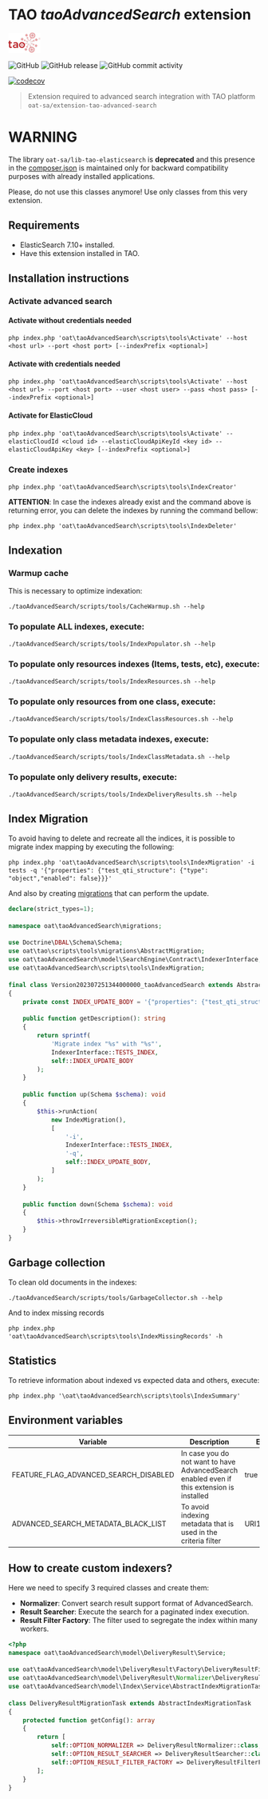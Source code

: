 # TAO _taoAdvancedSearch_ extension

![TAO Logo](https://github.com/oat-sa/taohub-developer-guide/raw/master/resources/tao-logo.png)

![GitHub](https://img.shields.io/github/license/oat-sa/extension-tao-advanced-search.svg)
![GitHub release](https://img.shields.io/github/release/oat-sa/extension-tao-advanced-search.svg)
![GitHub commit activity](https://img.shields.io/github/commit-activity/y/oat-sa/extension-tao-advanced-search.svg)

[![codecov](https://codecov.io/gh/oat-sa/extension-tao-advanced-search/branch/master/graph/badge.svg?token=uPVdj0JrEn)](https://codecov.io/gh/oat-sa/extension-tao-advanced-search)

> Extension required to advanced search integration with TAO platform `oat-sa/extension-tao-advanced-search`

# WARNING

The library `oat-sa/lib-tao-elasticsearch` is **deprecated** and this presence in the [composer.json](composer.json)
is maintained only for backward compatibility purposes with already installed applications. 

Please, do not use this classes anymore! Use only classes from this very extension.

## Requirements

- ElasticSearch 7.10+ installed.
- Have this extension installed in TAO.

## Installation instructions

### Activate advanced search 

#### Activate without credentials needed 

```shell
php index.php 'oat\taoAdvancedSearch\scripts\tools\Activate' --host <host url> --port <host port> [--indexPrefix <optional>]
```

#### Activate with credentials needed 

```shell
php index.php 'oat\taoAdvancedSearch\scripts\tools\Activate' --host <host url> --port <host port> --user <host user> --pass <host pass> [--indexPrefix <optional>]
```

#### Activate for ElasticCloud 

```shell
php index.php 'oat\taoAdvancedSearch\scripts\tools\Activate' --elasticCloudId <cloud id> --elasticCloudApiKeyId <key id> --elasticCloudApiKey <key> [--indexPrefix <optional>]
```

### Create indexes

```shell
php index.php 'oat\taoAdvancedSearch\scripts\tools\IndexCreator'
```

**ATTENTION**: In case the indexes already exist and the command above is returning error, 
you can delete the indexes by running the command bellow:

```shell
php index.php 'oat\taoAdvancedSearch\scripts\tools\IndexDeleter'
```

## Indexation

### Warmup cache

This is necessary to optimize indexation:

```shell
./taoAdvancedSearch/scripts/tools/CacheWarmup.sh --help
```

### To populate ALL indexes, execute:

```shell script
./taoAdvancedSearch/scripts/tools/IndexPopulator.sh --help
```

### To populate only resources indexes (Items, tests, etc), execute:

```shell script
./taoAdvancedSearch/scripts/tools/IndexResources.sh --help
```

### To populate only resources from one class, execute:

```shell script
./taoAdvancedSearch/scripts/tools/IndexClassResources.sh --help
```

### To populate only class metadata indexes, execute:

```shell script
./taoAdvancedSearch/scripts/tools/IndexClassMetadata.sh --help
```

### To populate only delivery results, execute:

```shell script
./taoAdvancedSearch/scripts/tools/IndexDeliveryResults.sh --help
```

## Index Migration

To avoid having to delete and recreate all the indices, it is possible to migrate index mapping by executing the following: 

```shell
php index.php 'oat\taoAdvancedSearch\scripts\tools\IndexMigration' -i tests -q '{"properties": {"test_qti_structure": {"type": "object","enabled": false}}}'
```

And also by creating [migrations](./migrations/) that can perform the update.

```php
declare(strict_types=1);

namespace oat\taoAdvancedSearch\migrations;

use Doctrine\DBAL\Schema\Schema;
use oat\tao\scripts\tools\migrations\AbstractMigration;
use oat\taoAdvancedSearch\model\SearchEngine\Contract\IndexerInterface;
use oat\taoAdvancedSearch\scripts\tools\IndexMigration;

final class Version202307251344000000_taoAdvancedSearch extends AbstractMigration
{
    private const INDEX_UPDATE_BODY = '{"properties": {"test_qti_structure": {"type": "object","enabled": false}}}';

    public function getDescription(): string
    {
        return sprintf(
            'Migrate index "%s" with "%s"',
            IndexerInterface::TESTS_INDEX,
            self::INDEX_UPDATE_BODY
        );
    }

    public function up(Schema $schema): void
    {
        $this->runAction(
            new IndexMigration(),
            [
                '-i',
                IndexerInterface::TESTS_INDEX,
                '-q',
                self::INDEX_UPDATE_BODY,
            ]
        );
    }

    public function down(Schema $schema): void
    {
        $this->throwIrreversibleMigrationException();
    }
}
```

## Garbage collection

To clean old documents in the indexes:

````shell
./taoAdvancedSearch/scripts/tools/GarbageCollector.sh --help
````

And to index missing records

```shell
php index.php 'oat\taoAdvancedSearch\scripts\tools\IndexMissingRecords' -h
```

## Statistics

To retrieve information about indexed vs expected data and others, execute:

```shell
php index.php '\oat\taoAdvancedSearch\scripts\tools\IndexSummary'
```

## Environment variables

| Variable                              | Description                                                                                | Example        |
|---------------------------------------|--------------------------------------------------------------------------------------------|----------------|
| FEATURE_FLAG_ADVANCED_SEARCH_DISABLED | In case you do not want to have AdvancedSearch enabled even if this extension is installed | true           |
| ADVANCED_SEARCH_METADATA_BLACK_LIST   | To avoid indexing metadata that is used in the criteria filter                             | URI1,URI2,URI3 |


## How to create custom indexers?

Here we need to specify 3 required classes and create them:

- **Normalizer**: Convert search result support format of AdvancedSearch.
- **Result Searcher**: Execute the search for a paginated index execution.
- **Result Filter Factory**: The filter used to segregate the index within many workers.

```php
<?php
namespace oat\taoAdvancedSearch\model\DeliveryResult\Service;

use oat\taoAdvancedSearch\model\DeliveryResult\Factory\DeliveryResultFilterFactory;
use oat\taoAdvancedSearch\model\DeliveryResult\Normalizer\DeliveryResultNormalizer;
use oat\taoAdvancedSearch\model\Index\Service\AbstractIndexMigrationTask;

class DeliveryResultMigrationTask extends AbstractIndexMigrationTask
{
    protected function getConfig(): array
    {
        return [
            self::OPTION_NORMALIZER => DeliveryResultNormalizer::class,
            self::OPTION_RESULT_SEARCHER => DeliveryResultSearcher::class,
            self::OPTION_RESULT_FILTER_FACTORY => DeliveryResultFilterFactory::class,
        ];
    }
}
``` 
